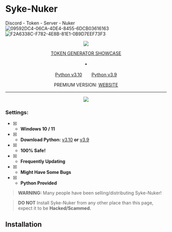 # Syke-Nuker
Discord - Token - Server - Nuker
![09592DC4-06CA-4DE4-8455-6DCB03616163](https://github.com/HonorHacks/Syke-Nuker/assets/121788566/b9b691be-9811-4073-83c2-283e5aaa84cd)
![F2A6338C-F782-4E8B-81E1-0B9D7EEF73F3](https://github.com/HonorHacks/Syke-Nuker/assets/121788566/1353ec20-4c16-4c5b-abf4-8b027738f81c)

<p align="center">
<img src="https://img.shields.io/github/languages/top/TT-Tutorials/Syke-Nuker?color=6d00c1&label-style=flat-square" </a>
</p>

<p align="center">
<a href="">TOKEN GENERATOR SHOWCASE</a>
</p>
<p align="center">
 ㅤ•ㅤ

</p>
</p>
<p align="center">
<a href="https://www.python.org/ftp/python/3.10.5/python-3.10.5-amd64.exe">Python v3.10</a>ㅤㅤ 
<a href="https://www.python.org/ftp/python/3.9.0/python-3.9.0-amd64.exe">Python v3.9</a>
</p>
<p align="center">
PREMIUM VERSION:
<a href="https://sykenuker.org/">WEBSITE</a>
</p>

---

<p align="center"> 
  <kbd>
<img src="https://media.discordapp.net/attachments/997998908791857213/1000706753308139540/unknown.png"></img>
  </kbd>
</p>

### Settings:
- [x] - **Windows 10 / 11**
- [x] - **Download Python:** [v3.10](https://www.python.org/ftp/python/3.10.5/python-3.10.5-amd64.exe) **or** [v3.9](https://www.python.org/ftp/python/3.9.0/python-3.9.0-amd64.exe)
- [x] - **100% Safe!**
- [x] - **Frequently Updating**
- [x] - **Might Have Some Bugs**
- [x] - **Python Provided**

> **WARNING:** Many people have been selling/distributing Syke-Nuker!

> **DO NOT** Install Syke-Nuker from any other place than this page, expect it to be **Hacked/Scammed.**

## Installation

